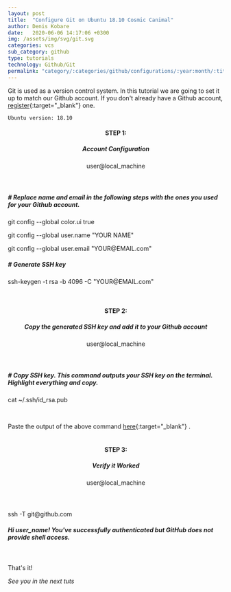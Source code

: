 ```yaml
---
layout: post
title:  "Configure Git on Ubuntu 18.10 Cosmic Canimal"
author: Denis Kobare
date:   2020-06-06 14:17:06 +0300
img: /assets/img/svg/git.svg
categories: vcs
sub_category: github
type: tutorials
technology: Github/Git
permalink: "category/:categories/github/configurations/:year:month/:title"
---
```



Git is used as a version control system. In this tutorial we are going to set it up to match our Github account. If you don't already have a Github account, [register](https://github.com/){:target="_blank"} one.


`Ubuntu version: 18.10`

<h4 align="center" >STEP 1: <h5 align="center" >Account Configuration</h5></h4>

<section class="terminal-container terminal-fixed-top">
<header class="terminal">
<span class="button red"></span>
<span class="button yellow"></span>
<span class="button green"></span>
user@local_machine
</header>

<div class="terminal-home">

 <h5 class="hashed"># Replace name and email in the following steps with the ones you used for your Github account.</h5>
 <p class="console">git config --global color.ui true</p>

 <p class="console">git config --global user.name "YOUR NAME"</p>

 <p class="console">git config --global user.email "YOUR@EMAIL.com"</p>

 <h5 class="hashed"># Generate SSH key</h5>
 <p class="console">ssh-keygen -t rsa -b 4096 -C "YOUR@EMAIL.com"</p>

</div>
</section><br>


<h4 align="center" >STEP 2: <h5 align="center" >Copy the generated SSH key and add it to your Github account</h5></h4>

<section class="terminal-container terminal-fixed-top">
<header class="terminal">
<span class="button red"></span>
<span class="button yellow"></span>
<span class="button green"></span>
user@local_machine
</header>

<div class="terminal-home">

 <h5 class="hashed"># Copy SSH key. This command outputs your SSH key on the terminal. Highlight everything and copy.</h5>
 <p class="console">cat ~/.ssh/id_rsa.pub</p>

</div>
</section><br>


Paste the output of the above command [here](https://github.com/settings/ssh){:target="_blank"} . <br><br>

<h4 align="center" >STEP 3: <h5 align="center" >Verify it Worked</h5></h4>

<section class="terminal-container terminal-fixed-top">
<header class="terminal">
<span class="button red"></span>
<span class="button yellow"></span>
<span class="button green"></span>
user@local_machine
</header>

<div class="terminal-home">

 <p class="console">ssh -T git@github.com</p>
 <h5 class="hashed">Hi user_name! You've successfully authenticated but GitHub does not provide shell access.</h5>
 
</div>
</section><br>



That's it!

*See you in the next tuts*


